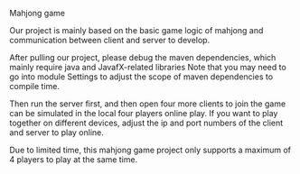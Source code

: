 Mahjong game

Our project is mainly based on the basic game logic of mahjong and communication between client and server to develop.

After pulling our project, please debug the maven dependencies, which mainly require java and JavafX-related libraries
Note that you may need to go into module Settings to adjust the scope of maven dependencies to compile time.

Then run the server first, and then open four more clients to join the game can be simulated in the local four players online play.
If you want to play together on different devices, adjust the ip and port numbers of the client and server to play online.

Due to limited time, this mahjong game project only supports a maximum of 4 players to play at the same time.
